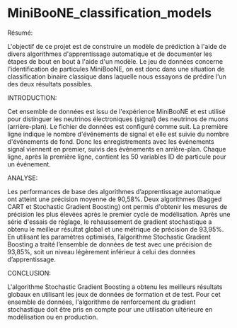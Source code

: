 # MiniBooNE_classification_models

Résumé: 

L'objectif de ce projet est de construire un modèle de prédiction à l'aide de divers algorithmes d'apprentissage automatique et de documenter les étapes de bout en bout à l'aide d'un modèle. Le jeu de données concerne l'identification de particules MiniBooNE, on est donc dans une situation de classification binaire classique dans laquelle nous essayons de prédire l'un des deux résultats possibles.


INTRODUCTION: 

Cet ensemble de données est issu de l'expérience MiniBooNE et est utilisé pour distinguer les neutrinos électroniques (signal) des neutrinos de muons (arrière-plan). Le fichier de données est configuré comme suit. La première ligne indique le nombre d'événements de signal et elle est suivie du nombre d'événements de fond. Donc les enregistrements avec les événements signal viennent en premier, suivis des événements en arrière-plan. Chaque ligne, après la première ligne, contient les 50 variables ID de particule pour un événement.



ANALYSE: 

Les performances de base des algorithmes d’apprentissage automatique ont atteint une précision moyenne de 90,58%. Deux algorithmes (Bagged CART et Stochastic Gradient Boosting) ont permis d'obtenir les mesures de précision les plus élevées après le premier cycle de modélisation. Après une série d'essais de réglage, le rehaussement de gradient stochastique a obtenu le meilleur résultat global et une métrique de précision de 93,95%. En utilisant les paramètres optimisés, l’algorithme Stochastic Gradient Boosting a traité l’ensemble de données de test avec une précision de 93,85%, soit un niveau légèrement inférieur à celui des données d’apprentissage.

CONCLUSION: 

L'algorithme Stochastic Gradient Boosting a obtenu les meilleurs résultats globaux en utilisant les jeux de données de formation et de test. Pour cet ensemble de données, l'algorithme de renforcement du gradient stochastique doit être pris en compte pour une utilisation ultérieure en modélisation ou en production.
